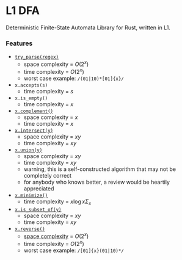 # L1 DFA
Deterministic Finite-State Automata Library for Rust, written in L1.

### Features

- [`try_parse(regex)`](https://www.cs.cornell.edu/courses/cs312/2004fa/lectures/rec26.htm)
  - space complexity = $O(2^x)$
  - time complexity = $O(2^x)$
  - worst case example: `/(01|10)*[01]{x}/`
- `x.accepts(s)`
  - time complexity = $s$
- `x.is_empty()`
  - time complexity = $x$
- [`x.complement()`](https://cs.stackexchange.com/questions/49318/dfa-complement-dfa-on-a-b-that-accepts-string-where-the-numbers-of-as-n)
  - space complexity = $x$
  - time complexity = $x$
- [`x.intersect(y)`](https://math.stackexchange.com/questions/1166225/checking-understanding-of-dfa-regular-operations-intersection-and-star)
  - space complexity = $xy$
  - time complexity = $xy$
- [`x.union(y)`](https://math.stackexchange.com/questions/1808575/dfa-union-operation-how-to)
  - space complexity = $xy$
  - time complexity = $xy$
  - warning, this is a self-constructed algorithm that may not be completely correct
  - for anybody who knows better, a review would be heartily appreciated
- [`x.minimize()`](https://en.wikipedia.org/wiki/DFA_minimization)
  - time complexity = $x\log x\Sigma_x$
- [`x.is_subset_of(y)`](https://cs.stackexchange.com/questions/9130/testing-whether-the-language-of-one-automaton-is-a-subset-of-another)
  - space complexity = $xy$
  - time complexity = $xy$
- [`x.reverse()`](https://cs.stackexchange.com/questions/39622/designing-a-dfa-and-the-reverse-of-it)
  - [space complexity](https://en.wikipedia.org/wiki/Powerset_construction) = $O(2^x)$
  - time complexity = $O(2^x)$
  - worst case example: `/[01]{x}(01|10)*/`
